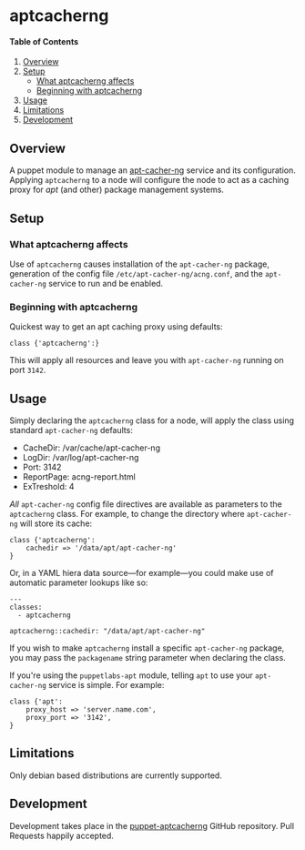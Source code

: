 # aptcacherng

#### Table of Contents

1. [Overview](#overview)
2. [Setup](#setup)
    * [What aptcacherng affects](#what-aptcacherng-affects)
    * [Beginning with aptcacherng](#beginning-with-aptcacherng)
3. [Usage](#usage)
4. [Limitations](#limitations)
5. [Development](#development)

## Overview

A puppet module to manage an [apt-cacher-ng](https://www.unix-ag.uni-kl.de/~bloch/acng/) service and its configuration.  Applying `aptcacherng` to a node will configure the node to act as a caching proxy for *apt* (and other) package management systems.

## Setup

### What aptcacherng affects

Use of `aptcacherng` causes installation of the `apt-cacher-ng` package, generation of the config file `/etc/apt-cacher-ng/acng.conf`, and the `apt-cacher-ng` service to run and be enabled.

### Beginning with aptcacherng

Quickest way to get an apt caching proxy using defaults:

    class {'aptcacherng':}

This will apply all resources and leave you with `apt-cacher-ng` running on port `3142`.

## Usage

Simply declaring the `aptcacherng` class for a node, will apply the class using standard `apt-cacher-ng` defaults:

* CacheDir: /var/cache/apt-cacher-ng
* LogDir: /var/log/apt-cacher-ng
* Port: 3142
* ReportPage: acng-report.html
* ExTreshold: 4

*All* `apt-cacher-ng` config file directives are available as parameters to the `aptcacherng` class.  For example, to change the directory where `apt-cacher-ng` will store its cache:

    class {'aptcacherng':
        cachedir => '/data/apt/apt-cacher-ng'
    }

Or, in a YAML hiera data source—for example—you could make use of automatic parameter lookups like so:

    ---
    classes:
      - aptcacherng

    aptcacherng::cachedir: "/data/apt/apt-cacher-ng"

If you wish to make `aptcacherng` install a specific `apt-cacher-ng` package, you may pass the `packagename` string parameter when declaring the class.

If you're using the `puppetlabs-apt` module, telling `apt` to use your `apt-cacher-ng` service is simple.  For example:

    class {'apt':
        proxy_host => 'server.name.com',
        proxy_port => '3142',
    }

## Limitations

Only debian based distributions are currently supported.

## Development

Development takes place in the [puppet-aptcacherng](https://github.com/markhellewell/markhellewell-aptcacherng) GitHub repository.  Pull Requests happily accepted.

